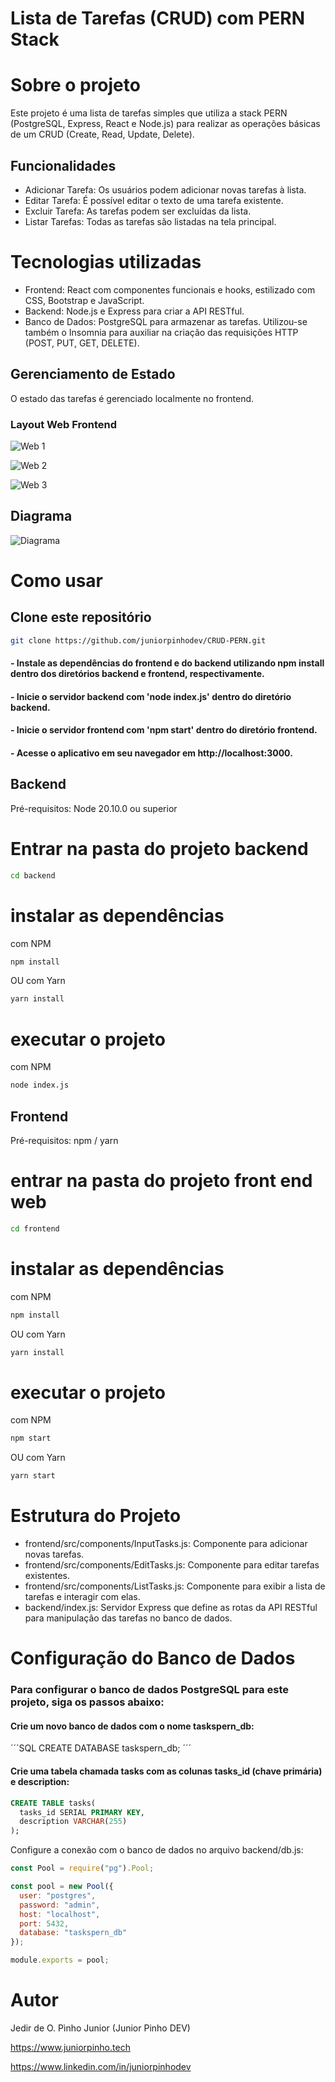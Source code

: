 # Lista de Tarefas (CRUD) com PERN Stack


# Sobre o projeto

Este projeto é uma lista de tarefas simples que utiliza a stack PERN (PostgreSQL, Express, React e Node.js) para realizar as operações básicas de um CRUD (Create, Read, Update, Delete).

## Funcionalidades
- Adicionar Tarefa: Os usuários podem adicionar novas tarefas à lista.
- Editar Tarefa: É possível editar o texto de uma tarefa existente.
- Excluir Tarefa: As tarefas podem ser excluídas da lista.
- Listar Tarefas: Todas as tarefas são listadas na tela principal.

# Tecnologias utilizadas
- Frontend: React com componentes funcionais e hooks, estilizado com CSS, Bootstrap e JavaScript.
- Backend: Node.js e Express para criar a API RESTful.
- Banco de Dados: PostgreSQL para armazenar as tarefas. Utilizou-se também o Insomnia para auxiliar na criação das requisições HTTP (POST, PUT, GET, DELETE).
  
## Gerenciamento de Estado
O estado das tarefas é gerenciado localmente no frontend.

### Layout Web Frontend 
![Web 1](https://github.com/juniorpinhodev/assets/blob/main/CrudPernTela1.png)

![Web 2](https://github.com/juniorpinhodev/assets/blob/main/CrudPernTela2.png)

![Web 3](https://github.com/juniorpinhodev/assets/blob/main/CrudPernTela3.png)

## Diagrama
![Diagrama](https://github.com/juniorpinhodev/assets/blob/main/Diagrama%20Crud%20Lista%20de%20tarefas.png)

# Como usar

## Clone este repositório
```bash
git clone https://github.com/juniorpinhodev/CRUD-PERN.git
```
#### - Instale as dependências do frontend e do backend utilizando npm install dentro dos diretórios backend e frontend, respectivamente.
#### - Inicie o servidor backend com 'node index.js' dentro do diretório backend.
#### - Inicie o servidor frontend com 'npm start' dentro do diretório frontend.
#### - Acesse o aplicativo em seu navegador em http://localhost:3000.

## Backend
Pré-requisitos: Node 20.10.0 ou superior

# Entrar na pasta do projeto backend
```bash
cd backend
```
# instalar as dependências
com NPM
```bash
npm install
```
OU com Yarn
```bash
yarn install
```
# executar o projeto
com NPM
```bash
node index.js
```


## Frontend
Pré-requisitos: npm / yarn

# entrar na pasta do projeto front end web
```bash
cd frontend
```
# instalar as dependências
com NPM
```bash
npm install
```
OU com Yarn
```bash
yarn install
```
# executar o projeto
com NPM
```bash
npm start
```
OU com Yarn
```bash
yarn start
```

# Estrutura do Projeto
- frontend/src/components/InputTasks.js: Componente para adicionar novas tarefas.
- frontend/src/components/EditTasks.js: Componente para editar tarefas existentes.
- frontend/src/components/ListTasks.js: Componente para exibir a lista de tarefas e interagir com elas.
- backend/index.js: Servidor Express que define as rotas da API RESTful para manipulação das tarefas no banco de dados.

# Configuração do Banco de Dados
### Para configurar o banco de dados PostgreSQL para este projeto, siga os passos abaixo:
#### Crie um novo banco de dados com o nome taskspern_db:
´´´SQL
CREATE DATABASE taskspern_db;
´´´
#### Crie uma tabela chamada tasks com as colunas tasks_id (chave primária) e description:
```SQL
CREATE TABLE tasks(
  tasks_id SERIAL PRIMARY KEY,
  description VARCHAR(255)
);
```
Configure a conexão com o banco de dados no arquivo backend/db.js:
```javascript
const Pool = require("pg").Pool;

const pool = new Pool({
  user: "postgres",
  password: "admin",
  host: "localhost",
  port: 5432,
  database: "taskspern_db"
});

module.exports = pool;
```



# Autor

Jedir de O. Pìnho Junior
(Junior Pinho DEV)

https://www.juniorpinho.tech <br>

https://www.linkedin.com/in/juniorpinhodev


